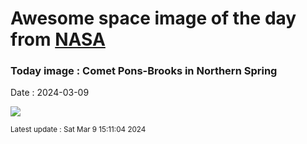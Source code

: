 
# Awesome space image of the day from [NASA](https://api.nasa.gov/)

### Today image : Comet Pons-Brooks in Northern Spring
Date : 2024-03-09

![](https://apod.nasa.gov/apod/image/2403/2024_03_05_Pons-Brooks_Revuca_1200px.png)

<small>Latest update : Sat Mar  9 15:11:04 2024</small>
        